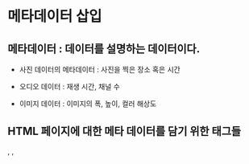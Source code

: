 # 메타데이터 삽입

## 메타데이터 : 데이터를 설명하는 데이터이다.

- 사진 데이터의 메타데이터 : 사진을 찍은 장소 혹은 시간

- 오디오 데이터 : 재생 시간, 채널 수

- 이미지 데이터 : 이미지의 폭, 높이, 컬러 해상도

## HTML 페이지에 대한 메타 데이터를 담기 위한 태그들

<base>, <link>, <script>, <style>, <title>, <meta>


## 메타 태그들은 <head> 태그 안에 작성한다.

ex) <head>
        <base href="http://www.phantester.me/">
    </head>

- <script>는 body 내에서도 작성 가능하다.